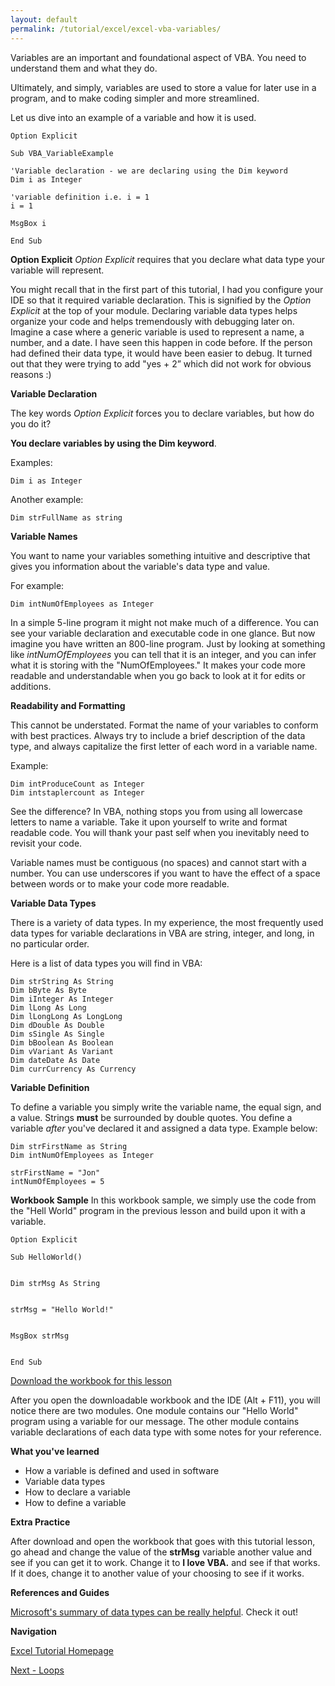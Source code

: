 ```yaml
---
layout: default
permalink: /tutorial/excel/excel-vba-variables/
---
```


Variables are an important and foundational aspect of VBA.  You need to understand them and what they do. 

Ultimately, and simply, variables are used to store a value for later use in a program, and to make coding simpler and more streamlined. 

Let us dive into an example of a variable and how it is used. 

```
Option Explicit

Sub VBA_VariableExample

'Variable declaration - we are declaring using the Dim keyword
Dim i as Integer

'variable definition i.e. i = 1
i = 1

MsgBox i

End Sub
``` 


**Option Explicit**
*Option Explicit* requires that you declare what data type your variable will represent. 

You might recall that in the first part of this tutorial, I had you configure your IDE so that it required variable declaration.  This is signified by the *Option Explicit* at the top of your module.  Declaring variable data types helps organize your code and helps tremendously with debugging later on.  Imagine a case where a generic variable is used to represent a name, a number, and a date.  I have seen this happen in code before.  If the person had defined their data type, it would have been easier to debug.  It turned out that they were trying to add "yes + 2” which did not work for obvious reasons :) 

**Variable Declaration**

The key words *Option Explicit* forces you to declare variables, but how do you do it? 

**You declare variables by using the Dim keyword**.  

Examples:

```
Dim i as Integer
```

Another example:

```
Dim strFullName as string
```


**Variable Names**

You want to name your variables something intuitive and descriptive that gives you information about the variable's data type and value. 

For example:

```
Dim intNumOfEmployees as Integer
```

In a simple 5-line program it might not make much of a difference.  You can see your variable declaration and executable code in one glance.  But now imagine you have written an 800-line program.  Just by looking at something like *intNumOfEmployees* you can tell that it is an integer, and you can infer what it is storing with the "NumOfEmployees."  It makes your code more readable and understandable when you go back to look at it for edits or additions. 


**Readability and Formatting**

This cannot be understated.  Format the name of your variables to conform with best practices.  Always try to include a brief description of the data type, and always capitalize the first letter of each word in a variable name. 

Example: 

```
Dim intProduceCount as Integer
Dim intstaplercount as Integer
```

See the difference? In VBA, nothing stops you from using all lowercase letters to name a variable.  Take it upon yourself to write and format readable code.  You will thank your past self when you inevitably need to revisit your code. 

Variable names must be contiguous (no spaces) and cannot start with a number.  You can use underscores if you want to have the effect of a space between words or to make your code more readable. 


**Variable Data Types**

There is a variety of data types.  In my experience, the most frequently used data types for variable declarations in VBA are string, integer, and long, in no particular order.


Here is a list of data types you will find in VBA: 

```
Dim strString As String
Dim bByte As Byte
Dim iInteger As Integer
Dim lLong As Long
Dim lLongLong As LongLong
Dim dDouble As Double
Dim sSingle As Single
Dim bBoolean As Boolean
Dim vVariant As Variant
Dim dateDate As Date
Dim currCurrency As Currency
```

**Variable Definition**

To define a variable you simply write the variable name, the equal sign, and a value.  Strings **must** be surrounded by double quotes. You define a variable *after* you've declared it and assigned a data type.  Example below: 

```
Dim strFirstName as String
Dim intNumOfEmployees as Integer

strFirstName = "Jon"
intNumOfEmployees = 5
```



**Workbook Sample**
In this workbook sample, we simply use the code from the "Hell World" program in the previous lesson and build upon it with a variable. 

```
Option Explicit

Sub HelloWorld()


Dim strMsg As String


strMsg = "Hello World!"


MsgBox strMsg


End Sub
```

[Download the workbook for this lesson](/assets/files/HelloWorld_variables.xlsm) 

After you open the downloadable workbook and the IDE (Alt + F11), you will notice there are two modules.  One module contains our "Hello World" program using a variable for our message.  The other module contains variable declarations of each data type with some notes for your reference. 

**What you've learned**

* How a variable is defined and used in software
* Variable data types
* How to declare a variable
* How to define a variable


**Extra Practice**

After download and open the workbook that goes with this tutorial lesson, go ahead and change the value of the **strMsg** variable another value and see if you can get it to work.  Change it to **I love VBA.** and see if that works.  If it does, change it to another value of your choosing to see if it works. 


**References and Guides**

[Microsoft's summary of data types can be really helpful](https://docs.microsoft.com/en-us/office/vba/language/reference/user-interface-help/data-type-summary).  Check it out!

**Navigation**

[Excel Tutorial Homepage](/Excel-VBA-Tutorial/)

[Next - Loops](/tutorial/excel/excel-vba-loops/)
